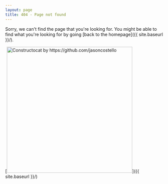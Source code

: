 ```yaml
---
layout: page
title: 404 - Page not found
---
```


Sorry, we can't find the page that you're looking for. You might be able to find what you're looking for by going [back to the homepage]({{ site.baseurl }}/).

[<img src="{{ site.baseurl }}/images/404.jpg" alt="Constructocat by https://github.com/jasoncostello" style="width: 400px;"/>]({{ site.baseurl }}/)